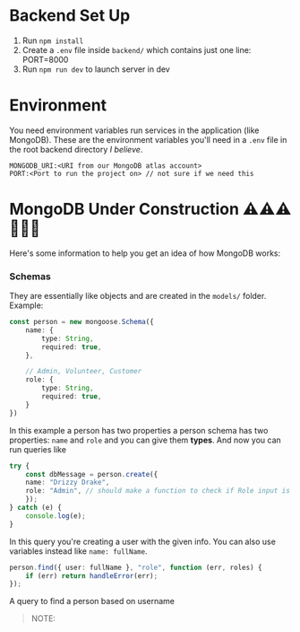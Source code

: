 # Backend Set Up
1. Run `npm install`
2. Create a `.env` file inside `backend/` which contains just one line: PORT=8000
3. Run `npm run dev` to launch server in dev

# Environment
You need environment variables run services in the application (like MongoDB). These are the environment variables you'll need in a `.env` file in the root backend directory *I believe*.
```
MONGODB_URI:<URI from our MongoDB atlas account>
PORT:<Port to run the project on> // not sure if we need this
```

# MongoDB Under Construction ⚠️⚠️⚠️🚧🚧🚧
Here's some information to help you get an idea of how MongoDB works:
### Schemas
They are essentially like objects and are created in the `models/` folder.
Example:
```ts
const person = new mongoose.Schema({
    name: {
        type: String,
        required: true,
    },

    // Admin, Volunteer, Customer
    role: {
        type: String,
        required: true,
    }
})
```
In this example a person has two properties a person schema has two properties: `name` and `role` and you can give them **types**. And now you can run queries like
```ts
try {
    const dbMessage = person.create({
    name: "Drizzy Drake",
    role: "Admin", // should make a function to check if Role input is valid
    });
} catch (e) {
    console.log(e);
}
```
In this query you're creating a user with the given info. You can also use variables instead like `name: fullName`.
```ts
person.find({ user: fullName }, "role", function (err, roles) {
    if (err) return handleError(err);
});

```
A query to find a person based on username
>NOTE: 